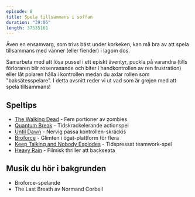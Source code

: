 ```yaml
---
episode: 8
title: Spela tillsammans i soffan
duration: "39:05"
length: 37535161
---
```


Även en ensamvarg, som trivs bäst under korkeken, kan må bra av att spela tillsammans med vänner (eller fiender) i lagom dos.

Samarbeta med att lösa pussel i ett episkt äventyr, puckla på varandra (tills förloraren blir rosenrasande och biter i handkontrollen av ren frustration) eller låt polaren hålla i kontrollen medan du axlar rollen som "baksätesspelare". I detta avsnitt reder vi ut vad som är grejen med att spela tillsammans!

## Speltips

* [The Walking Dead][1] - Fem portioner av zombies
* [Quantum Break][2] - Tidskrackelerande actionspel
* [Until Dawn][3] - Nervig passa kontrollen-skräckis
* [Broforce][4] - Glimten i ögat-plattform för flera
* [Keep Talking and Nobody Explodes][5] - Tidspressat teamwork-spel
* [Heavy Rain][6] - Filmisk thriller att backseata

## Musik du hör i bakgrunden
* Broforce-spelande
* The Last Breath av Normand Corbeil

[1]: https://www.telltalegames.com/walkingdead
[2]: https://www.quantumbreak.com
[3]: https://www.supermassivegames.com/games/until-dawn
[4]: https://www.broforcegame.com
[5]: https://www.keeptalkinggame.com
[6]: https://www.quanticdream.com/en/#!/en/category/heavy-rain
